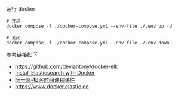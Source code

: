 运行 docker

```shell
# 开启
docker compose -f ./docker-compose.yml --env-file ./.env up -d

# 关闭
docker compose -f ./docker-compose.yml --env-file ./.env down
```


参考链接如下

- https://github.com/deviantony/docker-elk
- [Install Elasticsearch with Docker](https://www.elastic.co/guide/en/elasticsearch/reference/current/docker.html)
- [阮一鸣-极客时间课程课件](https://github.com/geektime-geekbang/geektime-ELK/blob/master/part-1/2.3-%E5%9C%A8Docker%E5%AE%B9%E5%99%A8%E4%B8%AD%E8%BF%90%E8%A1%8CElasticsearch%2CKibana%E5%92%8CCerebro/7.x-docker-2-es-instances/docker-compose.yaml)
- https://www.docker.elastic.co